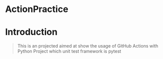 # ActionPractice
# Introduction
> This is an projected aimed at show the usage of GitHub Actions with Python Project which unit test framework is pytest
